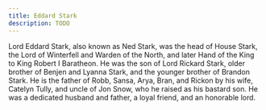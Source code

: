 ```yaml
---
title: Eddard Stark
description: TODO
---
```


Lord Eddard Stark, also known as Ned Stark, was the head of House Stark, the Lord of Winterfell and Warden of the North, and later Hand of the King to King Robert I Baratheon. He was the son of Lord Rickard Stark, older brother of Benjen and Lyanna Stark, and the younger brother of Brandon Stark. He is the father of Robb, Sansa, Arya, Bran, and Rickon by his wife, Catelyn Tully, and uncle of Jon Snow, who he raised as his bastard son. He was a dedicated husband and father, a loyal friend, and an honorable lord.